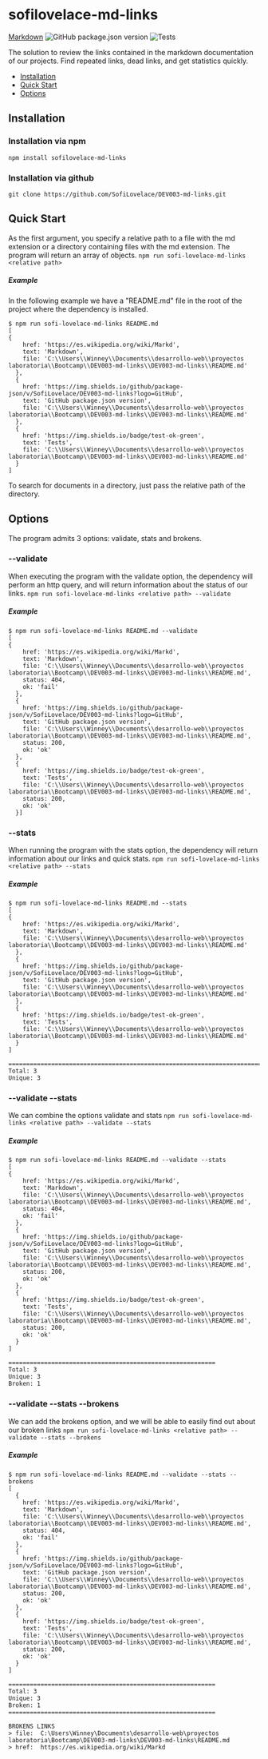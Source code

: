# sofilovelace-md-links
[Markdown](https://es.wikipedia.org/wiki/Markd)
![GitHub package.json version](https://img.shields.io/github/package-json/v/SofiLovelace/DEV003-md-links?logo=GitHub)  ![Tests](https://img.shields.io/badge/test-ok-green)

The solution to review the links contained in the markdown documentation of our projects.
Find repeated links, dead links, and get statistics quickly.

 - [Installation](#installation)
  - [Quick Start](#quick-start)
  - [Options](#options)

## Installation
### Installation via npm
``
npm install sofilovelace-md-links
``
### Installation via github
``
git clone https://github.com/SofiLovelace/DEV003-md-links.git
``
## Quick Start

As the first argument, you specify a relative path to a file with the md extension or a directory containing files with the md extension. The program will return an array of objects.
``
 npm run sofi-lovelace-md-links <relative path>
``

##### Example
In the following example we have a "README.md" file in the root of the project where the dependency is installed.
```
$ npm run sofi-lovelace-md-links README.md
[
{
    href: 'https://es.wikipedia.org/wiki/Markd',
    text: 'Markdown',
    file: 'C:\\Users\\Winney\\Documents\\desarrollo-web\\proyectos laboratoria\\Bootcamp\\DEV003-md-links\\DEV003-md-links\\README.md'
  },
  {
    href: 'https://img.shields.io/github/package-json/v/SofiLovelace/DEV003-md-links?logo=GitHub',
    text: 'GitHub package.json version',
    file: 'C:\\Users\\Winney\\Documents\\desarrollo-web\\proyectos laboratoria\\Bootcamp\\DEV003-md-links\\DEV003-md-links\\README.md'
  },
  {
    href: 'https://img.shields.io/badge/test-ok-green',
    text: 'Tests',
    file: 'C:\\Users\\Winney\\Documents\\desarrollo-web\\proyectos laboratoria\\Bootcamp\\DEV003-md-links\\DEV003-md-links\\README.md'
  }
]
```
To search for documents in a directory, just pass the relative path of the directory.

## Options
The program admits 3 options: validate, stats and brokens.

### --validate
When executing the program with the validate option, the dependency will perform an http query, and will return information about the status of our links.
``
 npm run sofi-lovelace-md-links <relative path> --validate
``
##### Example
```
$ npm run sofi-lovelace-md-links README.md --validate
[
{
    href: 'https://es.wikipedia.org/wiki/Markd',
    text: 'Markdown',
    file: 'C:\\Users\\Winney\\Documents\\desarrollo-web\\proyectos laboratoria\\Bootcamp\\DEV003-md-links\\DEV003-md-links\\README.md',
    status: 404,
    ok: 'fail'
  },
  {
    href: 'https://img.shields.io/github/package-json/v/SofiLovelace/DEV003-md-links?logo=GitHub',
    text: 'GitHub package.json version',
    file: 'C:\\Users\\Winney\\Documents\\desarrollo-web\\proyectos laboratoria\\Bootcamp\\DEV003-md-links\\DEV003-md-links\\README.md',
    status: 200,
    ok: 'ok'
  },
  {
    href: 'https://img.shields.io/badge/test-ok-green',
    text: 'Tests',
    file: 'C:\\Users\\Winney\\Documents\\desarrollo-web\\proyectos laboratoria\\Bootcamp\\DEV003-md-links\\DEV003-md-links\\README.md',
    status: 200,
    ok: 'ok'
  }]
```

### --stats
When running the program with the stats option, the dependency will return information about our links and quick stats.
``
 npm run sofi-lovelace-md-links <relative path> --stats
``
##### Example
```
$ npm run sofi-lovelace-md-links README.md --stats
[
{
    href: 'https://es.wikipedia.org/wiki/Markd',
    text: 'Markdown',
    file: 'C:\\Users\\Winney\\Documents\\desarrollo-web\\proyectos laboratoria\\Bootcamp\\DEV003-md-links\\DEV003-md-links\\README.md'
  },
  {
    href: 'https://img.shields.io/github/package-json/v/SofiLovelace/DEV003-md-links?logo=GitHub',
    text: 'GitHub package.json version',
    file: 'C:\\Users\\Winney\\Documents\\desarrollo-web\\proyectos laboratoria\\Bootcamp\\DEV003-md-links\\DEV003-md-links\\README.md'
  },
  {
    href: 'https://img.shields.io/badge/test-ok-green',
    text: 'Tests',
    file: 'C:\\Users\\Winney\\Documents\\desarrollo-web\\proyectos laboratoria\\Bootcamp\\DEV003-md-links\\DEV003-md-links\\README.md'
  }
]

==================================================================================
Total: 3
Unique: 3

```

### --validate --stats
We can combine the options validate and stats
``
 npm run sofi-lovelace-md-links <relative path> --validate --stats
``
##### Example
```
$ npm run sofi-lovelace-md-links README.md --validate --stats
[
{
    href: 'https://es.wikipedia.org/wiki/Markd',
    text: 'Markdown',
    file: 'C:\\Users\\Winney\\Documents\\desarrollo-web\\proyectos laboratoria\\Bootcamp\\DEV003-md-links\\DEV003-md-links\\README.md',
    status: 404,
    ok: 'fail'
  },
  {
    href: 'https://img.shields.io/github/package-json/v/SofiLovelace/DEV003-md-links?logo=GitHub',
    text: 'GitHub package.json version',
    file: 'C:\\Users\\Winney\\Documents\\desarrollo-web\\proyectos laboratoria\\Bootcamp\\DEV003-md-links\\DEV003-md-links\\README.md',
    status: 200,
    ok: 'ok'
  },
  {
    href: 'https://img.shields.io/badge/test-ok-green',
    text: 'Tests',
    file: 'C:\\Users\\Winney\\Documents\\desarrollo-web\\proyectos laboratoria\\Bootcamp\\DEV003-md-links\\DEV003-md-links\\README.md',
    status: 200,
    ok: 'ok'
  }
]

==========================================================
Total: 3
Unique: 3
Broken: 1
```

### --validate --stats --brokens
We can add the brokens option, and we will be able to easily find out about our broken links
``
npm run sofi-lovelace-md-links <relative path> --validate --stats --brokens
``
##### Example
```
$ npm run sofi-lovelace-md-links README.md --validate --stats --brokens
[
  {
    href: 'https://es.wikipedia.org/wiki/Markd',
    text: 'Markdown',
    file: 'C:\\Users\\Winney\\Documents\\desarrollo-web\\proyectos laboratoria\\Bootcamp\\DEV003-md-links\\DEV003-md-links\\README.md',
    status: 404,
    ok: 'fail'
  },
  {
    href: 'https://img.shields.io/github/package-json/v/SofiLovelace/DEV003-md-links?logo=GitHub',
    text: 'GitHub package.json version',
    file: 'C:\\Users\\Winney\\Documents\\desarrollo-web\\proyectos laboratoria\\Bootcamp\\DEV003-md-links\\DEV003-md-links\\README.md',
    status: 200,
    ok: 'ok'
  },
  {
    href: 'https://img.shields.io/badge/test-ok-green',
    text: 'Tests',
    file: 'C:\\Users\\Winney\\Documents\\desarrollo-web\\proyectos laboratoria\\Bootcamp\\DEV003-md-links\\DEV003-md-links\\README.md',
    status: 200,
    ok: 'ok'
  }
]

==========================================================
Total: 3 
Unique: 3
Broken: 1
==========================================================

BROKENS LINKS
> file:  C:\Users\Winney\Documents\desarrollo-web\proyectos laboratoria\Bootcamp\DEV003-md-links\DEV003-md-links\README.md     
> href:  https://es.wikipedia.org/wiki/Markd
```